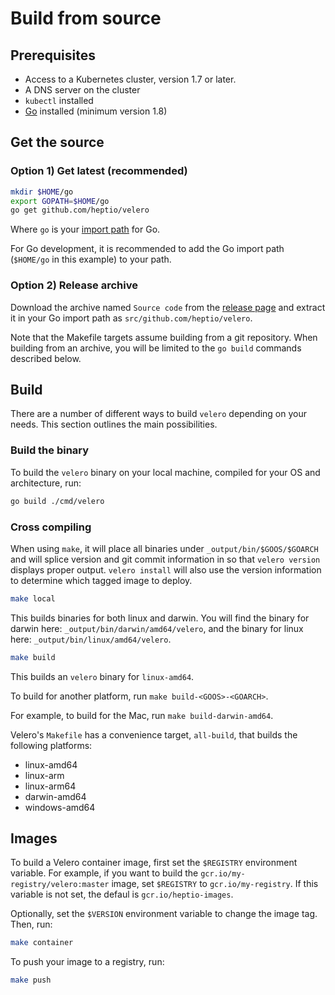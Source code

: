 # Build from source

## Prerequisites

* Access to a Kubernetes cluster, version 1.7 or later.
* A DNS server on the cluster
* `kubectl` installed
* [Go][5] installed (minimum version 1.8)

## Get the source

### Option 1) Get latest (recommended)

```bash
mkdir $HOME/go
export GOPATH=$HOME/go
go get github.com/heptio/velero
```

Where `go` is your [import path][4] for Go.

For Go development, it is recommended to add the Go import path (`$HOME/go` in this example) to your path.

### Option 2) Release archive

Download the archive named `Source code` from the [release page][22] and extract it in your Go import path as `src/github.com/heptio/velero`.

Note that the Makefile targets assume building from a git repository. When building from an archive, you will be limited to the `go build` commands described below.

## Build

There are a number of different ways to build `velero` depending on your needs. This section outlines the main possibilities.

### Build the binary

To build the `velero` binary on your local machine, compiled for your OS and architecture, run:

```bash
go build ./cmd/velero
```

### Cross compiling

When using `make`, it will place all binaries under `_output/bin/$GOOS/$GOARCH` and will splice version and git commit information in so that `velero version` displays proper output. `velero install` will also use the version information to determine which tagged image to deploy.

```bash
make local
```

This builds binaries for both linux and darwin. You will find the binary for darwin here: `_output/bin/darwin/amd64/velero`, and the binary for linux here: `_output/bin/linux/amd64/velero`.

```bash
make build
```

This builds an `velero` binary for `linux-amd64`. 

To build for another platform, run `make build-<GOOS>-<GOARCH>`.

For example, to build for the Mac, run `make build-darwin-amd64`.

Velero's `Makefile` has a convenience target, `all-build`, that builds the following platforms:

* linux-amd64
* linux-arm
* linux-arm64
* darwin-amd64
* windows-amd64

## Images

To build a Velero container image, first set the `$REGISTRY` environment variable. For example, if you want to build the `gcr.io/my-registry/velero:master` image, set `$REGISTRY` to `gcr.io/my-registry`. If this variable is not set, the defaul is `gcr.io/heptio-images`.

Optionally, set the `$VERSION` environment variable to change the image tag. Then, run:

```bash
make container
```

To push your image to a registry, run:

```bash
make push
```

[4]: https://blog.golang.org/organizing-go-code
[5]: https://golang.org/doc/install
[22]: https://github.com/heptio/velero/releases